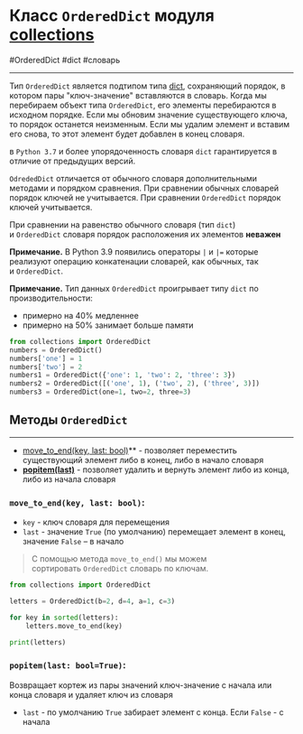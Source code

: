 # Класс `OrderedDict` модуля [collections](_collections%20-%20модуль.md)
#OrderedDict #dict #словарь 
***
Тип `OrderedDict` является подтипом типа [dict](../../../Встроенные%20возможности%20Python/dict/_dict%20-%20тип%20данных.md), сохраняющий порядок, в котором пары "ключ-значение" вставляются в словарь. 
Когда мы перебираем объект типа `OrderedDict`, его элементы перебираются в исходном порядке. Если мы обновим значение существующего ключа, то порядок останется неизменным. Если мы удалим элемент и вставим его снова, то этот элемент будет добавлен в конец словаря.

в `Python 3.7` и более упорядоченность словаря `dict` гарантируется в отличие от предыдущих версий.

`OdrededDict` отличается от обычного словаря дополнительными методами и порядком сравнения. При сравнении обычных словарей порядок ключей не учитывается. При сравнении `OrderedDict` порядок ключей учитывается.

При сравнении на равенство обычного словаря (тип `dict`) и `OrderedDict` словаря порядок расположения их элементов **неважен**

**Примечание.** В Python 3.9 появились операторы `|` и `|=` которые реализуют операцию конкатенации словарей, как обычных, так и `OrderedDict`.

**Примечание.** Тип данных `OrderedDict` проигрывает типу `dict` по производительности:
-   примерно на 40% медленнее
-   примерно на 50% занимает больше памяти

```python
from collections import OrderedDict
numbers = OrderedDict() 
numbers['one'] = 1 
numbers['two'] = 2
numbers1 = OrderedDict({'one': 1, 'two': 2, 'three': 3}) 
numbers2 = OrderedDict([('one', 1), ('two', 2), ('three', 3)]) 
numbers3 = OrderedDict(one=1, two=2, three=3)
```

## Методы `OrderedDict`
***
- [move_to_end(key, last: bool)](#move_to_end%20key%20last%20bool)** - позволяет переместить существующий элемент либо в конец, либо в начало словаря
- **[popitem(last)](#popitem%20last%20bool%20True)** - позволяет удалить и вернуть элемент либо из конца, либо из начала словаря

### `move_to_end(key, last: bool)`:
- `key` - ключ словаря для перемещения
- `last` - значение `True` (по умолчанию) перемещает элемент в конец, значение `False` – в начало

>С помощью метода `move_to_end()` мы можем сортировать `OrderedDict` словарь по ключам.

```python
from collections import OrderedDict

letters = OrderedDict(b=2, d=4, a=1, c=3)

for key in sorted(letters):
    letters.move_to_end(key)

print(letters)
```

### `popitem(last: bool=True)`:
Возвращает кортеж из пары значений ключ-значение с начала или конца словаря и удаляет ключ из словаря
- `last` - по умолчанию `True` забирает элемент с конца. Если `False` - с начала